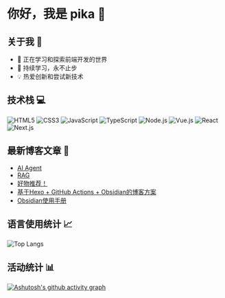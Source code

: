 # 你好，我是 pika 👋

## 关于我 🌟
- 🔭 正在学习和探索前端开发的世界
- 🌱 持续学习，永不止步
- 💡 热爱创新和尝试新技术

<!-- [![Typing SVG](https://readme-typing-svg.demolab.com?font=Fira+Code&pause=1000&color=F76C82&random=false&width=435&lines=关关难过关关过;前路漫漫亦灿灿)](https://git.io/typing-svg) -->

## 技术栈 💻
![HTML5](https://img.shields.io/badge/-HTML5-E34F26?style=flat-square&logo=html5&logoColor=white)
![CSS3](https://img.shields.io/badge/-CSS3-1572B6?style=flat-square&logo=css3)
![JavaScript](https://img.shields.io/badge/-JavaScript-F7DF1E?style=flat-square&logo=javascript&logoColor=black)
![TypeScript](https://img.shields.io/badge/-TypeScript-3178C6?style=flat-square&logo=typescript&logoColor=white)
![Node.js](https://img.shields.io/badge/-Node.js-339933?style=flat-square&logo=node.js&logoColor=white)
![Vue.js](https://img.shields.io/badge/-Vue.js-4FC08D?style=flat-square&logo=vue.js&logoColor=white)
![React](https://img.shields.io/badge/-React-61DAFB?style=flat-square&logo=react&logoColor=black)
![Next.js](https://img.shields.io/badge/-Next.js-000000?style=flat-square&logo=next.js&logoColor=white)

## 最新博客文章 📝
<!-- BLOG-POST-LIST:START -->
- [AI Agent](https://ccccowo.github.io/PikaBlog/2025/01/22/%E6%8A%80%E6%9C%AF%E8%A7%86%E9%87%8E/AI%20Agent/)
- [RAG](https://ccccowo.github.io/PikaBlog/2025/01/22/%E6%8A%80%E6%9C%AF%E8%A7%86%E9%87%8E/RAG/)
- [好物推荐！](https://ccccowo.github.io/PikaBlog/2025/01/22/%E6%9D%82%E4%B8%83%E6%9D%82%E5%85%AB/%E5%A5%BD%E7%89%A9%E6%8E%A8%E8%8D%90%EF%BC%81/)
- [基于Hexo + GitHub Actions + Obsidian的博客方案](https://ccccowo.github.io/PikaBlog/2025/01/21/%E6%8A%80%E6%9C%AF%E5%AE%9E%E8%B7%B5/%E5%9F%BA%E4%BA%8EHexo%20+%20GitHub%20Actions%20+%20Obsidian%E7%9A%84%E5%8D%9A%E5%AE%A2%E6%96%B9%E6%A1%88/)
- [Obsidian使用手册](https://ccccowo.github.io/PikaBlog/2025/01/21/%E7%9A%AE%E5%8D%A1%E7%9A%84%E4%BD%BF%E7%94%A8Notes/Obsidian%E4%BD%BF%E7%94%A8%E6%89%8B%E5%86%8C/)
<!-- BLOG-POST-LIST:END -->

## 语言使用统计 📈
![Top Langs](https://github-readme-stats.vercel.app/api/top-langs/?username=ccccowo&layout=compact&theme=radical)

## 活动统计 📊
[![Ashutosh's github activity graph](https://github-readme-activity-graph.vercel.app/graph?username=ccccowo&bg_color=ffcfe9&color=9e4c98&line=9e4c98&point=403d3d&area=true&hide_border=true)](https://github.com/ashutosh00710/github-readme-activity-graph)


